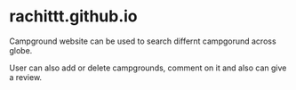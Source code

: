 # rachittt.github.io

Campground website can be used to search differnt campgorund across globe.

User can also add or delete campgrounds, comment on it and also can give a review.
